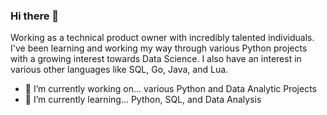 ### Hi there 👋
Working as a technical product owner with incredibly talented individuals. I've been learning and working my way through various Python projects with a growing interest towards Data Science. I also have an interest in various other languages like SQL, Go, Java, and Lua. 

- 🔭 I’m currently working on... various Python and Data Analytic Projects
- 🌱 I’m currently learning... Python, SQL, and Data Analysis
